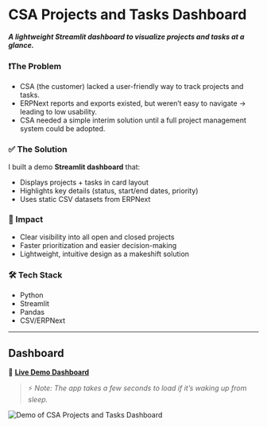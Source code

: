 # CSA Projects and Tasks Dashboard

***A lightweight Streamlit dashboard to visualize projects and tasks at a glance.***

### ❗The Problem
- CSA (the customer) lacked a user-friendly way to track projects and tasks.
- ERPNext reports and exports existed, but weren’t easy to navigate → leading to low usability.
- CSA needed a simple interim solution until a full project management system could be adopted.

 
### ✅ The Solution
I built a demo **Streamlit dashboard** that:
- Displays projects + tasks in card layout
- Highlights key details (status, start/end dates, priority)
- Uses static CSV datasets from ERPNext


### 🌟 Impact
- Clear visibility into all open and closed projects  
- Faster prioritization and easier decision-making  
- Lightweight, intuitive design as a makeshift solution

### 🛠 Tech Stack
- Python  
- Streamlit  
- Pandas  
- CSV/ERPNext 
 

---

## Dashboard


🚀 [**Live Demo Dashboard**](https://csaprojects.streamlit.app/)
> ⚡ *Note: The app takes a few seconds to load if it’s waking up from sleep.*


![Demo of CSA Projects and Tasks Dashboard](https://github.com/architkannan/csaprojects/blob/main/Project-Tasks%20Dashboard.gif?raw=true)




